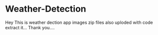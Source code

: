 # Weather-Detection
Hey This is weather dection app 
images zip files also uploded with code extract it...
Thank you....

